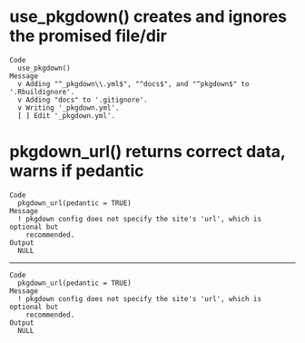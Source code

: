 # use_pkgdown() creates and ignores the promised file/dir

    Code
      use_pkgdown()
    Message
      v Adding "^_pkgdown\\.yml$", "^docs$", and "^pkgdown$" to '.Rbuildignore'.
      v Adding "docs" to '.gitignore'.
      v Writing '_pkgdown.yml'.
      [ ] Edit '_pkgdown.yml'.

# pkgdown_url() returns correct data, warns if pedantic

    Code
      pkgdown_url(pedantic = TRUE)
    Message
      ! pkgdown config does not specify the site's 'url', which is optional but
        recommended.
    Output
      NULL

---

    Code
      pkgdown_url(pedantic = TRUE)
    Message
      ! pkgdown config does not specify the site's 'url', which is optional but
        recommended.
    Output
      NULL

